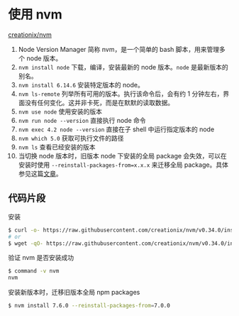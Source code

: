 # 使用 nvm

[creationix/nvm](https://github.com/creationix/nvm)

1. Node Version Manager 简称 nvm，是一个简单的 bash 脚本，用来管理多个 node 版本。
2. `nvm install node` 下载，编译，安装最新的 node 版本。`node` 是最新版本的别名。
3. `nvm install 6.14.6` 安装特定版本的 node。
4. `nvm ls-remote` 列举所有可用的版本。执行该命令后，会有约 1 分钟左右，界面没有任何变化。这并非卡死，而是在默默的读取数据。
5. `nvm use node` 使用安装的版本
6. `nvm run node --version` 直接执行 node 命令
7. `nvm exec 4.2 node --version` 直接在子 shell 中运行指定版本的 node
8. `nvm which 5.0` 获取可执行文件的路径
9. `nvm ls` 查看已经安装的版本
10. 当切换 node 版本时，旧版本 node 下安装的全局 package 会失效，可以在安装时使用 `--reinstall-packages-from=x.x.x` 来迁移全局 package。具体参见这篇[文章](http://voidcanvas.com/global-module-not-found-when-node-version-is-changed-using-nvm/)。

## 代码片段

安装

```sh
$ curl -o- https://raw.githubusercontent.com/creationix/nvm/v0.34.0/install.sh | bash
# or
$ wget -qO- https://raw.githubusercontent.com/creationix/nvm/v0.34.0/install.sh | bash
```

验证 nvm 是否安装成功

```sh
$ command -v nvm
nvm
```

安装新版本时，迁移旧版本全局 npm packages

```sh
$ nvm install 7.6.0 --reinstall-packages-from=7.0.0
```